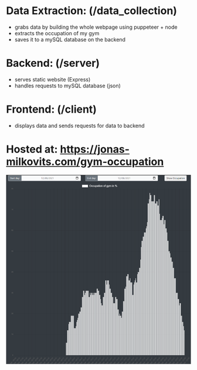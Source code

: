 # Data Extraction: (/data_collection)
- grabs data by building the whole webpage using puppeteer + node
- extracts the occupation of my gym
- saves it to a mySQL database on the backend

# Backend: (/server)
- serves static website (Express)
- handles requests to mySQL database (json)

# Frontend: (/client)
- displays data and sends requests for data to backend

# Hosted at: <https://jonas-milkovits.com/gym-occupation>

<img src="assets/webpage_screenshot.png" width=640>